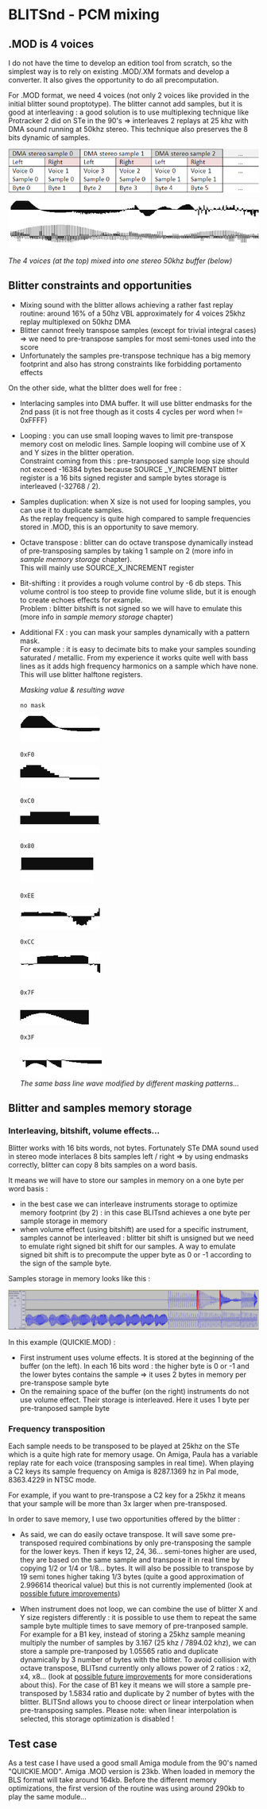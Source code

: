 # BLITSnd - PCM mixing

## .MOD is 4 voices

I do not have the time to develop an edition tool from scratch, so the simplest way is to rely on existing .MOD/.XM formats and develop a converter. It also gives the opportunity to do all precomputation.

For .MOD format, we need 4 voices (not only 2 voices like provided in
the initial blitter sound proptotype). The blitter cannot add samples, but it is good at interleaving : a good solution is to use multiplexing technique like Protracker 2 did on STe in the 90's =\> interleaves 2 replays at 25 khz with DMA sound running at 50khz stereo. This technique also preserves the 8 bits dynamic of samples.

![](img1.png)
  
![](img2.png)

*The 4 voices (at the top) mixed into one stereo 50khz buffer (below)*  

## Blitter constraints and opportunities

*   Mixing sound with the blitter allows achieving a rather fast replay
    routine: around 16% of a 50hz VBL approximately for 4 voices
    25khz replay multiplexed on 50khz DMA
*   Blitter cannot freely transpose samples (except for trivial integral cases) => we need to pre-transpose samples for most semi-tones used into
    the score
*   Unfortunately the samples pre-transpose technique has a big memory
    footprint and also has strong constraints like forbidding portamento
    effects

On the other side, what the blitter does well for free :

*   Interlacing samples into DMA buffer. It will use blitter endmasks
    for the 2nd pass (it is not free though as it costs 4 cycles per
    word when != 0xFFFF)
*   Looping : you can use small looping waves to limit pre-transpose
    memory cost on melodic lines. Sample looping will combine use of X
    and Y sizes in the blitter operation.   
	Constraint coming from this : pre-transposed sample loop size should 
	not exceed -16384 bytes because SOURCE \_Y\_INCREMENT blitter register 
	is a 16 bits signed register and sample bytes storage is interleaved (-32768 / 2).
*   Samples duplication: when X size is not used for looping samples,
    you can use it to duplicate samples.  
	As the replay frequency is quite high compared to sample frequencies stored in .MOD, this is an opportunity to save memory.
*   Octave transpose : blitter can do octave transpose dynamically
    instead of pre-transposing samples by taking 1 sample on 2 (more
    info in *sample memory storage* chapter).  
	This will mainly use SOURCE\_X\_INCREMENT register
*   Bit-shifting : it provides a rough volume control by -6 db steps.
    This volume control is too steep to provide fine volume slide, but
    it is enough to create echoes effects for example.  
	Problem : blitter bitshift is not signed so we will have to emulate this (more info in *sample memory storage* chapter)
*   Additional FX : you can mask your samples dynamically with a pattern mask.  
	For example : it is easy to decimate bits to make your samples sounding saturated / metallic. From my experience it works quite well with bass lines as it adds high frequency harmonics on a sample which have none.  
	This will use blitter halftone registers.
	
    *Masking value & resulting wave*
    
    ``` 
    no mask 
    ``` 
    ![](img10.png) 
                           
    ``` 
    0xF0 
    ``` 
    ![](img11.png)   
                           
    ``` 
    0xC0     
    ``` 
    ![](img12.png)   
                           
    ``` 
    0x80    
    ``` 
    ![](img13.png)   
                           
    ``` 
    0xEE     
    ``` 
    ![](img14.png)   
                          
    ``` 
    0xCC     
    ``` 
    ![](img15.png)   
                           
    ``` 
    0x7F     
    ``` 
    ![](img16.png)   
                           
    ``` 
    0x3F     
    ``` 
    ![](img17.png)       
    *The same bass line wave modified by different masking patterns...*

	
## Blitter and samples memory storage

### Interleaving, bitshift, volume effects...

Blitter works with 16 bits words, not bytes. Fortunately STe DMA sound used in stereo mode interlaces 8 bits samples left / right =\> by using endmasks correctly, blitter can copy 8 bits samples on a word basis.

It means we will have to store our samples in memory on a one byte
per word basis :

* in the best case we can interleave instruments storage to optimize memory footprint (by 2) : in this case BLITsnd achieves a one byte per sample storage in memory
* when volume effect (using bitshift) are used for a specific instrument, samples cannot be interleaved : blitter bit shift is unsigned but we need to emulate right signed bit shift for our samples. A way to emulate signed bit shift is to precompute the upper byte as 0 or -1 according to the sign of the sample byte.

Samples storage in memory looks like this :

![](img20.png)

In this example (QUICKIE.MOD) :

* First instrument uses volume effects. It is stored at the beginning of the buffer (on the left). In each 16 bits word : the higher byte is 0 or -1 and the lower bytes contains the sample => it uses 2 bytes in memory per pre-transpose sample byte
* On the remaining space of the buffer (on the right) instruments do not use volume effect. Their storage is interleaved. Here it uses 1  byte per pre-tranposed sample byte

### Frequency transposition

Each sample needs to be transposed to be played at 25khz on the STe
which is a quite high rate for memory usage. On Amiga, Paula has a variable replay rate for each voice (transposing samples in real time). When playing a C2 keys its sample frequency on Amiga is
8287.1369 hz in Pal mode, 8363.4229 in NTSC mode.

For example, if you want to pre-transpose a C2 key for a 25khz it means that your sample will be more than 3x larger when pre-transposed.

In order to save memory, I use two opportunities offered by the blitter :

*   As said, we can do easily octave transpose. It will save some
    pre-transposed required combinations by only pre-transposing the
    sample for the lower keys. Then if keys 12, 24, 36... semi-tones
    higher are used, they are based on the same sample and transpose it in real time by copying 1/2 or 1/4 or 1/8... bytes. It will
    also be possible to transpose by 19 semi tones higher taking 1/3
    bytes (quite a good approximation of 2.996614 theorical value) but this is not currently implemented (look at [possible future
    improvements](BLITSnd_backlog.md))

*   When instrument does not loop, we can combine the use of blitter X
    and Y size registers differently : it is possible to use them to
    repeat the same sample byte multiple times to save memory of
    pre-tranposed sample. For example for a B1 key, instead of storing a
    25khz sample meaning multiply the number of samples by 3.167 (25 khz
    / 7894.02 khz), we can store a sample pre-tranposed by 1.05565 ratio
    and duplicate dynamically by 3 number of bytes with the blitter. To
    avoid collision with octave transpose, BLITsnd currently only allows
    power of 2 ratios : x2, x4, x8... (look at [possible future
    improvements](BLITSnd_backlog.md) for more considerations about this). For the case of B1 key it means we will store a sample pre-transposed by 1.5834
    ratio and duplicate by 2 number of bytes with the blitter. BLITSnd
    allows you to choose direct or linear interpolation when
    pre-transposing samples. Please note: when linear interpolation is
    selected, this storage optimization is disabled !

## Test case

As a test case I have used a good small Amiga module from the 90's named
"QUICKIE.MOD". Amiga .MOD version is 23kb. When loaded in memory
the BLS format will take around 164kb. Before the different memory
optimizations, the first version of the routine was using around
290kb to play the same module...
